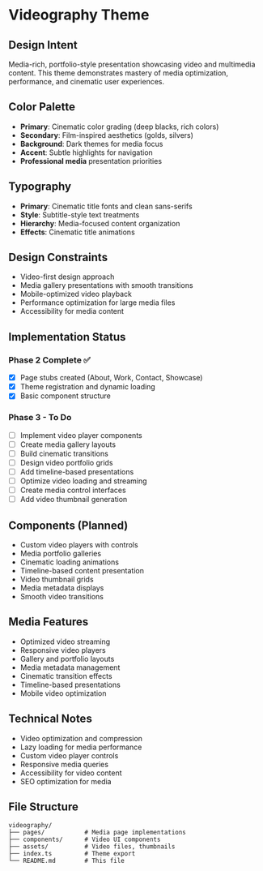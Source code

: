 
# Videography Theme

## Design Intent
Media-rich, portfolio-style presentation showcasing video and multimedia content. This theme demonstrates mastery of media optimization, performance, and cinematic user experiences.

## Color Palette
- **Primary**: Cinematic color grading (deep blacks, rich colors)
- **Secondary**: Film-inspired aesthetics (golds, silvers)
- **Background**: Dark themes for media focus
- **Accent**: Subtle highlights for navigation
- **Professional media** presentation priorities

## Typography
- **Primary**: Cinematic title fonts and clean sans-serifs
- **Style**: Subtitle-style text treatments
- **Hierarchy**: Media-focused content organization
- **Effects**: Cinematic title animations

## Design Constraints
- Video-first design approach
- Media gallery presentations with smooth transitions
- Mobile-optimized video playback
- Performance optimization for large media files
- Accessibility for media content

## Implementation Status

### Phase 2 Complete ✅
- [x] Page stubs created (About, Work, Contact, Showcase)
- [x] Theme registration and dynamic loading
- [x] Basic component structure

### Phase 3 - To Do
- [ ] Implement video player components
- [ ] Create media gallery layouts
- [ ] Build cinematic transitions
- [ ] Design video portfolio grids
- [ ] Add timeline-based presentations
- [ ] Optimize video loading and streaming
- [ ] Create media control interfaces
- [ ] Add video thumbnail generation

## Components (Planned)
- Custom video players with controls
- Media portfolio galleries
- Cinematic loading animations
- Timeline-based content presentation
- Video thumbnail grids
- Media metadata displays
- Smooth video transitions

## Media Features
- Optimized video streaming
- Responsive video players
- Gallery and portfolio layouts
- Media metadata management
- Cinematic transition effects
- Timeline-based presentations
- Mobile video optimization

## Technical Notes
- Video optimization and compression
- Lazy loading for media performance
- Custom video player controls
- Responsive media queries
- Accessibility for video content
- SEO optimization for media

## File Structure
```
videography/
├── pages/           # Media page implementations
├── components/      # Video UI components
├── assets/          # Video files, thumbnails
├── index.ts         # Theme export
└── README.md        # This file
```
